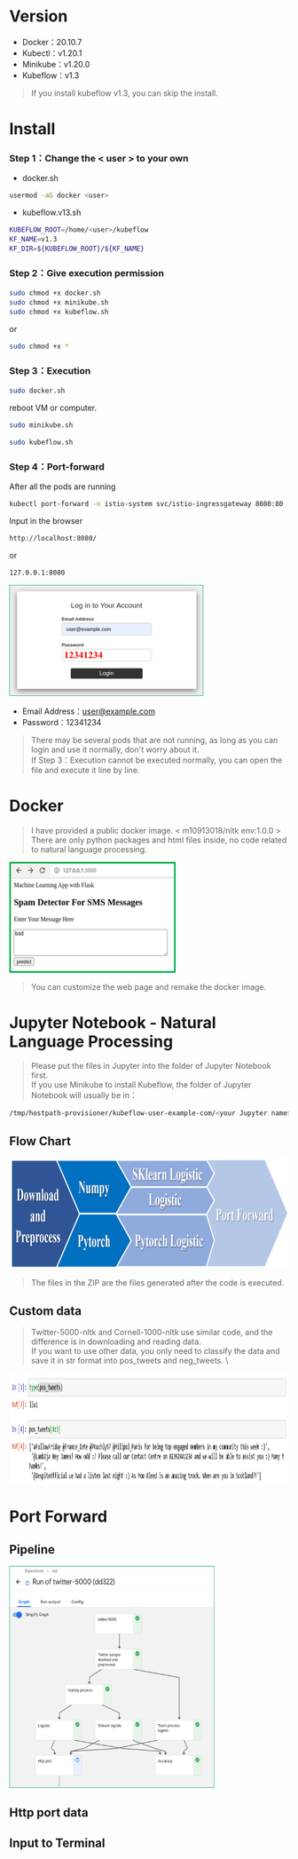 # Version

* Docker：20.10.7
* Kubectl：v1.20.1
* Minikube：v1.20.0
* Kubeflow：v1.3

> If you install kubeflow v1.3, you can skip the install.

# Install

### Step 1：Change the < user > to your own
* docker.sh
```Bash
usermod -aG docker <user>
```
* kubeflow.v13.sh
```Bash
KUBEFLOW_ROOT=/home/<user>/kubeflow
KF_NAME=v1.3
KF_DIR=${KUBEFLOW_ROOT}/${KF_NAME}
```
### Step 2：Give execution permission
```Bash
sudo chmod +x docker.sh
sudo chmod +x minikube.sh
sudo chmod +x kubeflow.sh
```
or
```Bash
sudo chmod +x *
```
### Step 3：Execution
```Bash
sudo docker.sh
```
reboot VM or computer.
```Bash
sudo minikube.sh
```
```Bash
sudo kubeflow.sh
```
### Step 4：Port-forward
After all the pods are running
```Bash
kubectl port-forward -n istio-system svc/istio-ingressgateway 8080:80
```
Input in the browser
```Bash
http://localhost:8080/
```
or
```Bash
127.0.0.1:8080
```
<img src="https://github.com/WEICHINLIN/Kubeflow---Natural-Language-Processing/blob/main/image/login.png" width="350" height="200" alt="Login Picture"/><br/>
* Email Address：user@example.com
* Password：12341234

> There may be several pods that are not running, as long as you can login and use it normally, don't worry about it. \
> If Step 3：Execution cannot be executed normally, you can open the file and execute it line by line.

# Docker

> I have provided a public docker image. < m10913018/nltk env:1.0.0 > \
> There are only python packages and html files inside, no code related to natural language processing.

<img src="https://github.com/WEICHINLIN/Kubeflow---Natural-Language-Processing/blob/main/image/http.png" width="300" height="200" alt="Http Picture"/><br/>

> You can customize the web page and remake the docker image.

# Jupyter Notebook - Natural Language Processing

> Please put the files in Jupyter into the folder of Jupyter Notebook first. \
> If you use Minikube to install Kubeflow, the folder of Jupyter Notebook will usually be in：
```Bash
/tmp/hostpath-provisioner/kubeflow-user-example-com/<your Jupyter name>
```
## Flow Chart
<img src="https://github.com/WEICHINLIN/Kubeflow---Natural-Language-Processing/blob/main/image/flow%20chart.png" width="1200" height="200" alt="Flow Chart"/><br/>
> The files in the ZIP are the files generated after the code is executed.

## Custom data
> Twitter-5000-nltk and Cornell-1000-nltk use similar code, and the difference is in downloading and reading data. \
>If you want to use other data, you only need to classify the data and save it in str format into pos_tweets and neg_tweets. \

<img src="https://github.com/WEICHINLIN/Kubeflow---Natural-Language-Processing/blob/main/image/data%20list.png" width="1200" height="200" alt="Flow Chart"/><br/>

# Port Forward
## Pipeline
<img src="https://github.com/WEICHINLIN/Kubeflow---Natural-Language-Processing/blob/main/image/nltk.png" width="370" height="400" alt="Pipeline"/><br/>
## Http port data

## Input to Terminal

